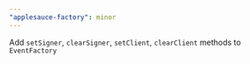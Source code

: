 ```yaml
---
"applesauce-factory": minor
---
```


Add `setSigner`, `clearSigner`, `setClient`, `clearClient` methods to `EventFactory`
